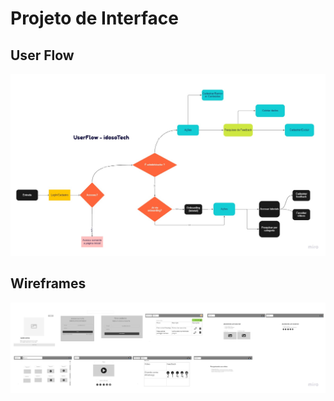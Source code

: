 
# Projeto de Interface

## User Flow

![UserFlow](img/idosoTechUserFlow.jpg)


## Wireframes

![Wireframe](img/idosoTechWireframe.jpg)

